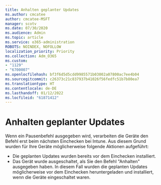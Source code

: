 ```yaml
---
title: Anhalten geplanter Updates
ms.author: cmcatee
author: cmcatee-MSFT
manager: scotv
ms.date: 07/30/2020
ms.audience: Admin
ms.topic: article
ms.service: o365-administration
ROBOTS: NOINDEX, NOFOLLOW
localization_priority: Priority
ms.collection: Adm_O365
ms.custom:
- "1129"
- "6700007"
ms.openlocfilehash: bf3f6d5d5cdd9985571b03002a07800ac7ee4b04
ms.sourcegitcommit: c26373c21c837937b41026f56fedfc51b7b80ea7
ms.translationtype: HT
ms.contentlocale: de-DE
ms.lasthandoff: 01/12/2022
ms.locfileid: "61871412"
---
```

# <a name="pausing-scheduled-updates"></a>Anhalten geplanter Updates

Wenn ein Pausenbefehl ausgegeben wird, verarbeiten die Geräte den Befehl erst beim nächsten Einchecken bei Intune. Aus diesem Grund wurden für Ihre Geräte möglicherweise folgende Aktionen aufgeführt:

- Die geplanten Updates wurden bereits vor dem Einchecken installiert.
- Das Gerät wurde ausgeschaltet, als Sie den Befehl "Anhalten" ausgegeben haben. In diesem Fall wurden die geplanten Updates möglicherweise vor dem Einchecken heruntergeladen und installiert, wenn die Geräte eingeschaltet waren.
